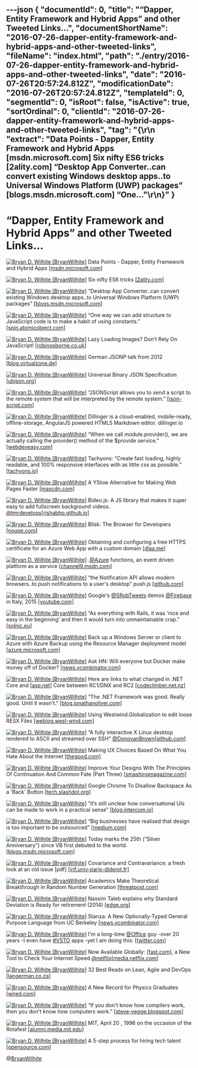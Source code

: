 ---json
{
  "documentId": 0,
  "title": "“Dapper, Entity Framework and Hybrid Apps” and other Tweeted Links…",
  "documentShortName": "2016-07-26-dapper-entity-framework-and-hybrid-apps-and-other-tweeted-links",
  "fileName": "index.html",
  "path": "./entry/2016-07-26-dapper-entity-framework-and-hybrid-apps-and-other-tweeted-links",
  "date": "2016-07-26T20:57:24.812Z",
  "modificationDate": "2016-07-26T20:57:24.812Z",
  "templateId": 0,
  "segmentId": 0,
  "isRoot": false,
  "isActive": true,
  "sortOrdinal": 0,
  "clientId": "2016-07-26-dapper-entity-framework-and-hybrid-apps-and-other-tweeted-links",
  "tag": "{\r\n  \"extract\": \"Data Points - Dapper, Entity Framework and Hybrid Apps [msdn.microsoft.com] Six nifty ES6 tricks [2ality.com] “Desktop App Converter..can convert existing Windows desktop apps..to Universal Windows Platform (UWP) packages” [blogs.msdn.microsoft.com] “One...\"\r\n}"
}
---

# “Dapper, Entity Framework and Hybrid Apps” and other Tweeted Links…

[<img alt="Bryan D. Wilhite [BryanWilhite]" src="https://songhay.blob.core.windows.net/shared-social-twitter/BryanWilhite.jpeg">](http://t.co/UNdqV0Z1zz "Bryan D. Wilhite [BryanWilhite]") Data Points - Dapper, Entity Framework and Hybrid Apps [[msdn.microsoft.com]](https://msdn.microsoft.com/en-us/magazine/mt703432.aspx)

[<img alt="Bryan D. Wilhite [BryanWilhite]" src="https://songhay.blob.core.windows.net/shared-social-twitter/BryanWilhite.jpeg">](http://t.co/UNdqV0Z1zz "Bryan D. Wilhite [BryanWilhite]") Six nifty ES6 tricks [[2ality.com]](http://www.2ality.com/2016/05/six-nifty-es6-tricks.html)

[<img alt="Bryan D. Wilhite [BryanWilhite]" src="https://songhay.blob.core.windows.net/shared-social-twitter/BryanWilhite.jpeg">](http://t.co/UNdqV0Z1zz "Bryan D. Wilhite [BryanWilhite]") “Desktop App Converter..can convert existing Windows desktop apps..to Universal Windows Platform (UWP) packages” [[blogs.msdn.microsoft.com]](https://blogs.msdn.microsoft.com/visualstudio/2016/05/17/new-desktop-to-uwp-packaging-project-for-visual-studio-15/)

[<img alt="Bryan D. Wilhite [BryanWilhite]" src="https://songhay.blob.core.windows.net/shared-social-twitter/BryanWilhite.jpeg">](http://t.co/UNdqV0Z1zz "Bryan D. Wilhite [BryanWilhite]") “One way we can add structure to JavaScript code is to make a habit of using constants.” [[spin.atomicobject.com]](https://spin.atomicobject.com/2016/05/18/undefined-is-not-a-function/)

[<img alt="Bryan D. Wilhite [BryanWilhite]" src="https://songhay.blob.core.windows.net/shared-social-twitter/BryanWilhite.jpeg">](http://t.co/UNdqV0Z1zz "Bryan D. Wilhite [BryanWilhite]") Lazy Loading Images? Don’t Rely On JavaScript! [[robinosborne.co.uk]](http://robinosborne.co.uk/2016/05/16/lazy-loading-images-dont-rely-on-javascript/)

[<img alt="Bryan D. Wilhite [BryanWilhite]" src="https://songhay.blob.core.windows.net/shared-social-twitter/BryanWilhite.jpeg">](http://t.co/UNdqV0Z1zz "Bryan D. Wilhite [BryanWilhite]") German JSONP talk from 2012 [[blog.virtualzone.de]](http://blog.virtualzone.de/2012/04/cross-domain-ajax-requests-embedding.html)

[<img alt="Bryan D. Wilhite [BryanWilhite]" src="https://songhay.blob.core.windows.net/shared-social-twitter/BryanWilhite.jpeg">](http://t.co/UNdqV0Z1zz "Bryan D. Wilhite [BryanWilhite]") Universal Binary JSON Specification [[ubjson.org]](http://ubjson.org/)

[<img alt="Bryan D. Wilhite [BryanWilhite]" src="https://songhay.blob.core.windows.net/shared-social-twitter/BryanWilhite.jpeg">](http://t.co/UNdqV0Z1zz "Bryan D. Wilhite [BryanWilhite]") “JSONScript allows you to send a script to the remote system that will be interpreted by the remote system.” [[json-script.com]](http://www.json-script.com/)

[<img alt="Bryan D. Wilhite [BryanWilhite]" src="https://songhay.blob.core.windows.net/shared-social-twitter/BryanWilhite.jpeg">](http://t.co/UNdqV0Z1zz "Bryan D. Wilhite [BryanWilhite]") Dillinger is a cloud-enabled, mobile-ready, offline-storage, AngularJS powered HTML5 Markdown editor. dillinger.io

[<img alt="Bryan D. Wilhite [BryanWilhite]" src="https://songhay.blob.core.windows.net/shared-social-twitter/BryanWilhite.jpeg">](http://t.co/UNdqV0Z1zz "Bryan D. Wilhite [BryanWilhite]") “When we call module.provider(), we are actually calling the provider() method of the $provide service.” [[webdeveasy.com]](http://www.webdeveasy.com/service-providers-in-angularjs-and-logger-implementation/)

[<img alt="Bryan D. Wilhite [BryanWilhite]" src="https://songhay.blob.core.windows.net/shared-social-twitter/BryanWilhite.jpeg">](http://t.co/UNdqV0Z1zz "Bryan D. Wilhite [BryanWilhite]") Tachyons: “Create fast loading, highly readable, and 100% responsive interfaces with as little css as possible.” [[tachyons.io]](http://tachyons.io/)

[<img alt="Bryan D. Wilhite [BryanWilhite]" src="https://songhay.blob.core.windows.net/shared-social-twitter/BryanWilhite.jpeg">](http://t.co/UNdqV0Z1zz "Bryan D. Wilhite [BryanWilhite]") A YSlow Alternative for Making Web Pages Faster [[maxcdn.com]](https://www.maxcdn.com/blog/coach-yslow-alternative/)

[<img alt="Bryan D. Wilhite [BryanWilhite]" src="https://songhay.blob.core.windows.net/shared-social-twitter/BryanWilhite.jpeg">](http://t.co/UNdqV0Z1zz "Bryan D. Wilhite [BryanWilhite]") Bideo.js: A JS library that makes it super easy to add fullscreen background videos. [@tmrdevelops](http://twitter.com/tmrdevelops)[[rishabhp.github.io]](http://rishabhp.github.io/bideo.js/)

[<img alt="Bryan D. Wilhite [BryanWilhite]" src="https://songhay.blob.core.windows.net/shared-social-twitter/BryanWilhite.jpeg">](http://t.co/UNdqV0Z1zz "Bryan D. Wilhite [BryanWilhite]") Blisk: The Browser for Developers [[noupe.com]](http://www.noupe.com/design/blisk-browser-developers-97594.html)

[<img alt="Bryan D. Wilhite [BryanWilhite]" src="https://songhay.blob.core.windows.net/shared-social-twitter/BryanWilhite.jpeg">](http://t.co/UNdqV0Z1zz "Bryan D. Wilhite [BryanWilhite]") Obtaining and configuring a free HTTPS certificate for an Azure Web App with a custom domain [[dlaa.me]](http://dlaa.me/blog/post/letsencrypt)

[<img alt="Bryan D. Wilhite [BryanWilhite]" src="https://songhay.blob.core.windows.net/shared-social-twitter/BryanWilhite.jpeg">](http://t.co/UNdqV0Z1zz "Bryan D. Wilhite [BryanWilhite]") .[@Azure](http://twitter.com/Azure) functions, an event driven platform as a service [[channel9.msdn.com]](https://channel9.msdn.com/Shows/Web-Hack-Wednesday/Azure-Functions)

[<img alt="Bryan D. Wilhite [BryanWilhite]" src="https://songhay.blob.core.windows.net/shared-social-twitter/BryanWilhite.jpeg">](http://t.co/UNdqV0Z1zz "Bryan D. Wilhite [BryanWilhite]") “the Notification API allows modern browsers..to push notifications to a user's desktop” push.js [[github.com]](https://github.com/Nickersoft/push.js)

[<img alt="Bryan D. Wilhite [BryanWilhite]" src="https://songhay.blob.core.windows.net/shared-social-twitter/BryanWilhite.jpeg">](http://t.co/UNdqV0Z1zz "Bryan D. Wilhite [BryanWilhite]") Google's [@SRobTweets](http://twitter.com/SRobTweets) demos [@Firebase](http://twitter.com/Firebase) in Italy, 2015 [[youtube.com]](https://www.youtube.com/watch?v=HS3Xqd3_xtU)

[<img alt="Bryan D. Wilhite [BryanWilhite]" src="https://songhay.blob.core.windows.net/shared-social-twitter/BryanWilhite.jpeg">](http://t.co/UNdqV0Z1zz "Bryan D. Wilhite [BryanWilhite]") “As everything with Rails, it was ‘nice and easy in the beginning’ and then it would turn into unmaintainable crap.” [[solnic.eu]](http://solnic.eu/2016/05/22/my-time-with-rails-is-up.html)

[<img alt="Bryan D. Wilhite [BryanWilhite]" src="https://songhay.blob.core.windows.net/shared-social-twitter/BryanWilhite.jpeg">](http://t.co/UNdqV0Z1zz "Bryan D. Wilhite [BryanWilhite]") Back up a Windows Server or client to Azure with Azure Backup using the Resource Manager deployment model [[azure.microsoft.com]](https://azure.microsoft.com/en-us/documentation/articles/backup-configure-vault/)

[<img alt="Bryan D. Wilhite [BryanWilhite]" src="https://songhay.blob.core.windows.net/shared-social-twitter/BryanWilhite.jpeg">](http://t.co/UNdqV0Z1zz "Bryan D. Wilhite [BryanWilhite]") Ask HN: Will everyone but Docker make money off of Docker? [[news.ycombinator.com]](https://news.ycombinator.com/item?id=11756590)

[<img alt="Bryan D. Wilhite [BryanWilhite]" src="https://songhay.blob.core.windows.net/shared-social-twitter/BryanWilhite.jpeg">](http://t.co/UNdqV0Z1zz "Bryan D. Wilhite [BryanWilhite]") Here are links to what changed in .NET Core and [[asp.net]](http://ASP.NET) Core between RC1/DNX and RC2 [[codeclimber.net.nz]](http://codeclimber.net.nz/archive/2016/05/18/The-NET-Core-RC2-stack-has-been-released-and-a.aspx)

[<img alt="Bryan D. Wilhite [BryanWilhite]" src="https://songhay.blob.core.windows.net/shared-social-twitter/BryanWilhite.jpeg">](http://t.co/UNdqV0Z1zz "Bryan D. Wilhite [BryanWilhite]") “The .NET Framework was good. Really good. Until it wasn't.” [[blog.jonathanoliver.com]](http://blog.jonathanoliver.com/why-i-left-dot-net/)

[<img alt="Bryan D. Wilhite [BryanWilhite]" src="https://songhay.blob.core.windows.net/shared-social-twitter/BryanWilhite.jpeg">](http://t.co/UNdqV0Z1zz "Bryan D. Wilhite [BryanWilhite]") Using Westwind.Globalization to edit loose RESX Files [[weblog.west-wind.com]](http://weblog.west-wind.com/posts/2016/May/18/Using-WestwindGlobalization-to-edit-loose-RESX-Files)

[<img alt="Bryan D. Wilhite [BryanWilhite]" src="https://songhay.blob.core.windows.net/shared-social-twitter/BryanWilhite.jpeg">](http://t.co/UNdqV0Z1zz "Bryan D. Wilhite [BryanWilhite]") “A fully interactive X Linux desktop rendered to ASCII and streamed over SSH” [@DonovanBrown](http://twitter.com/DonovanBrown)[[github.com]](https://github.com/tombh/texttop)

[<img alt="Bryan D. Wilhite [BryanWilhite]" src="https://songhay.blob.core.windows.net/shared-social-twitter/BryanWilhite.jpeg">](http://t.co/UNdqV0Z1zz "Bryan D. Wilhite [BryanWilhite]") Making UX Choices Based On What You Hate About the Internet [[thegood.com]](https://thegood.com/insights/making-ux-choices-based-on-what-you-hate-about-the-internet/)

[<img alt="Bryan D. Wilhite [BryanWilhite]" src="https://songhay.blob.core.windows.net/shared-social-twitter/BryanWilhite.jpeg">](http://t.co/UNdqV0Z1zz "Bryan D. Wilhite [BryanWilhite]") Improve Your Designs With The Principles Of Continuation And Common Fate (Part Three) [[smashingmagazine.com]](https://www.smashingmagazine.com/2016/05/improve-your-designs-with-the-principles-of-continuation-and-common-fate-part-three/)

[<img alt="Bryan D. Wilhite [BryanWilhite]" src="https://songhay.blob.core.windows.net/shared-social-twitter/BryanWilhite.jpeg">](http://t.co/UNdqV0Z1zz "Bryan D. Wilhite [BryanWilhite]") Google Chrome To Disallow Backspace As a 'Back' Button [[tech.slashdot.org]](https://tech.slashdot.org/story/16/05/19/2041232/google-chrome-to-disallow-backspace-as-a-back-button?utm_source=feedly1.0mainlinkanon&utm_medium=feed)

[<img alt="Bryan D. Wilhite [BryanWilhite]" src="https://songhay.blob.core.windows.net/shared-social-twitter/BryanWilhite.jpeg">](http://t.co/UNdqV0Z1zz "Bryan D. Wilhite [BryanWilhite]") “it’s still unclear how conversational UIs can be made to work in a practical sense” [[blog.intercom.io]](https://blog.intercom.io/principles-bot-design/)

[<img alt="Bryan D. Wilhite [BryanWilhite]" src="https://songhay.blob.core.windows.net/shared-social-twitter/BryanWilhite.jpeg">](http://t.co/UNdqV0Z1zz "Bryan D. Wilhite [BryanWilhite]") “Big businesses have realised that design is too important to be outsourced” [[medium.com]](https://medium.com/net-magazine/the-death-of-the-web-design-agency-a79dd531bee2)

[<img alt="Bryan D. Wilhite [BryanWilhite]" src="https://songhay.blob.core.windows.net/shared-social-twitter/BryanWilhite.jpeg">](http://t.co/UNdqV0Z1zz "Bryan D. Wilhite [BryanWilhite]") Today marks the 25th (“Silver Anniversary”) since VB first debuted to the world. [[blogs.msdn.microsoft.com]](https://blogs.msdn.microsoft.com/dotnet/2016/05/20/happy-25th-birthday-vb/)

[<img alt="Bryan D. Wilhite [BryanWilhite]" src="https://songhay.blob.core.windows.net/shared-social-twitter/BryanWilhite.jpeg">](http://t.co/UNdqV0Z1zz "Bryan D. Wilhite [BryanWilhite]") Covariance and Contravariance: a fresh look at an old issue [pdf] [[irif.univ-paris-diderot.fr]](https://www.irif.univ-paris-diderot.fr/~gc/papers/covcon-again.pdf)

[<img alt="Bryan D. Wilhite [BryanWilhite]" src="https://songhay.blob.core.windows.net/shared-social-twitter/BryanWilhite.jpeg">](http://t.co/UNdqV0Z1zz "Bryan D. Wilhite [BryanWilhite]") Academics Make Theoretical Breakthrough in Random Number Generation [[threatpost.com]](https://threatpost.com/academics-make-theoretical-breakthrough-in-random-number-generation/118150/)

[<img alt="Bryan D. Wilhite [BryanWilhite]" src="https://songhay.blob.core.windows.net/shared-social-twitter/BryanWilhite.jpeg">](http://t.co/UNdqV0Z1zz "Bryan D. Wilhite [BryanWilhite]") Nassim Taleb explains why Standard Deviation is Ready for retirement (2014) [[edge.org]](https://www.edge.org/response-detail/25401)

[<img alt="Bryan D. Wilhite [BryanWilhite]" src="https://songhay.blob.core.windows.net/shared-social-twitter/BryanWilhite.jpeg">](http://t.co/UNdqV0Z1zz "Bryan D. Wilhite [BryanWilhite]") Stanza: A New Optionally-Typed General Purpose Language from UC Berkeley [[news.ycombinator.com]](https://news.ycombinator.com/item?id=11717561)

[<img alt="Bryan D. Wilhite [BryanWilhite]" src="https://songhay.blob.core.windows.net/shared-social-twitter/BryanWilhite.jpeg">](http://t.co/UNdqV0Z1zz "Bryan D. Wilhite [BryanWilhite]") I'm a long-time [@Office](http://twitter.com/Office) guy -over 20 years -I even have [#VSTO](http://twitter.com/search?q=%23VSTO) apps -yet I am doing this: [[twitter.com]](http://twitter.com/BryanWilhite/status/733772297039839232/photo/1)

[<img alt="Bryan D. Wilhite [BryanWilhite]" src="https://songhay.blob.core.windows.net/shared-social-twitter/BryanWilhite.jpeg">](http://t.co/UNdqV0Z1zz "Bryan D. Wilhite [BryanWilhite]") Now Available Globally: [[fast.com]](http://Fast.com), a New Tool to Check Your Internet Speed [@netflix](http://twitter.com/netflix)[[media.netflix.com]](https://media.netflix.com/en/company-blog/now-available-globally-fast-com-a-new-tool-to-check-your-internet-speed)

[<img alt="Bryan D. Wilhite [BryanWilhite]" src="https://songhay.blob.core.windows.net/shared-social-twitter/BryanWilhite.jpeg">](http://t.co/UNdqV0Z1zz "Bryan D. Wilhite [BryanWilhite]") 32 Best Reads on Lean, Agile and DevOps [[langerman.co.za]](https://langerman.co.za/2016/05/17/32-best-reads-for-lean-agile-and-devops/)

[<img alt="Bryan D. Wilhite [BryanWilhite]" src="https://songhay.blob.core.windows.net/shared-social-twitter/BryanWilhite.jpeg">](http://t.co/UNdqV0Z1zz "Bryan D. Wilhite [BryanWilhite]") A New Record for Physics Graduates [[wired.com]](http://www.wired.com/2016/05/new-record-number-physics-graduates/)

[<img alt="Bryan D. Wilhite [BryanWilhite]" src="https://songhay.blob.core.windows.net/shared-social-twitter/BryanWilhite.jpeg">](http://t.co/UNdqV0Z1zz "Bryan D. Wilhite [BryanWilhite]") “If you don't know how compilers work, then you don't know how computers work.” [[steve-yegge.blogspot.com]](http://steve-yegge.blogspot.com/2007/06/rich-programmer-food.html)

[<img alt="Bryan D. Wilhite [BryanWilhite]" src="https://songhay.blob.core.windows.net/shared-social-twitter/BryanWilhite.jpeg">](http://t.co/UNdqV0Z1zz "Bryan D. Wilhite [BryanWilhite]") MIT, April 20 , 1996 on the occasion of the Rotafest [[alumni.media.mit.edu]](http://alumni.media.mit.edu/~cahn/life/gian-carlo-rota-10-lessons.html)

[<img alt="Bryan D. Wilhite [BryanWilhite]" src="https://songhay.blob.core.windows.net/shared-social-twitter/BryanWilhite.jpeg">](http://t.co/UNdqV0Z1zz "Bryan D. Wilhite [BryanWilhite]") A 5-step process for hiring tech talent [[opensource.com]](https://opensource.com/life/16/5/oscon-bitnami-erica-brescia)

@[BryanWilhite](https://twitter.com/BryanWilhite)
